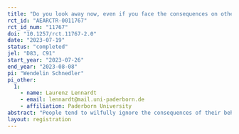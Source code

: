 ```yaml
---
title: "Do you look away now, even if you face the consequences on others, later?"
rct_id: "AEARCTR-0011767"
rct_id_num: "11767"
doi: "10.1257/rct.11767-2.0"
date: "2023-07-19"
status: "completed"
jel: "D83, C91"
start_year: "2023-07-26"
end_year: "2023-08-08"
pi: "Wendelin Schnedler"
pi_other:
  1:
    - name: Laurenz Lennardt
    - email: lennardt@mail.uni-paderborn.de
    - affiliation: Paderborn University
abstract: "People tend to wilfully ignore the consequences of their behavior on others. We examine whether this changes if they know that they will learn about these consequences after their decision? We investigate this question with an online experiment."
layout: registration
---
```


